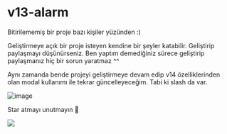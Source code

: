 # v13-alarm

Bitirilememiş bir proje bazı kişiler yüzünden :)

Geliştirmeye açık bir proje isteyen kendine bir şeyler katabilir. Geliştirip paylaşmayı düşünürseniz. Ben yaptım demediğiniz sürece geliştirip paylaşmanız hiç bir sorun yaratmaz ^^

Aynı zamanda bende projeyi geliştirmeye devam edip v14 özelliklerinden olan modal kullanımı ile tekrar güncelleyeceğim.
Tabi ki slash da var.

![image](https://user-images.githubusercontent.com/79569914/160439703-44cdd5bc-28c8-4921-b663-18b78d5f5bd8.png)

Star atmayı unutmayın 🌟

![](https://komarev.com/ghpvc/?username=respect0&color=dc143c)
